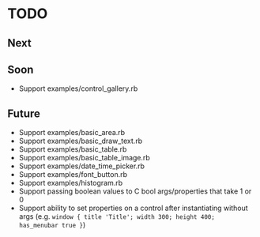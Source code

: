 # TODO

## Next


## Soon

- Support examples/control_gallery.rb

## Future

- Support examples/basic_area.rb
- Support examples/basic_draw_text.rb
- Support examples/basic_table.rb
- Support examples/basic_table_image.rb
- Support examples/date_time_picker.rb
- Support examples/font_button.rb
- Support examples/histogram.rb
- Support passing boolean values to C bool args/properties that take 1 or 0
- Support ability to set properties on a control after instantiating without args (e.g. `window { title 'Title'; width 300; height 400; has_menubar true }`)
